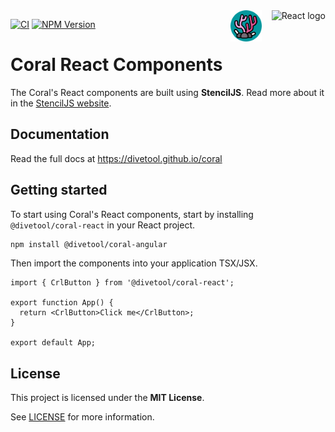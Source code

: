 <div align="right">
    <img src="https://upload.wikimedia.org/wikipedia/commons/a/a7/React-icon.svg" alt="React logo" height="50" align="right">
    <img src="https://github.com/divetool/coral/raw/main/docs/coral-logo.png" alt="Coral logo" title="Coral" width="50" align="right" style="margin-right: 1rem;"/>
</div>

[![CI](https://github.com/divetool/coral/actions/workflows/ci.yml/badge.svg)](https://github.com/divetool/coral/actions/workflows/ci.yml)
[![NPM Version](https://img.shields.io/npm/v/@divetool/coral-react?color=green&label=%40divetool%2Fcoral-react&logo=npm)](https://www.npmjs.com/@divetool/coral-react)

# Coral React Components

The Coral's React components are built using **StencilJS**. Read more about it in the [StencilJS website](https://stenciljs.com/).

## Documentation

Read the full docs at https://divetool.github.io/coral

## Getting started

To start using Coral's React components, start by installing `@divetool/coral-react` in your React project.

```bash
npm install @divetool/coral-angular
```

Then import the components into your application TSX/JSX.

```tsx
import { CrlButton } from '@divetool/coral-react';

export function App() {
  return <CrlButton>Click me</CrlButton>;
}

export default App;
```

## License

This project is licensed under the **MIT License**.

See [LICENSE](https://github.com/divetool/coral/blob/main/LICENSE) for more information.
